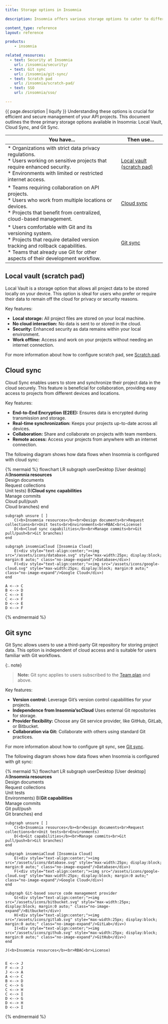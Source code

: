 ```yaml
---
title: Storage options in Insomnia

description: Insomnia offers various storage options to cater to different user needs and preferences.

content_type: reference
layout: reference

products:
    - insomnia

related_resources:
  - text: Security at Insomnia
    url: /insomnia/security/
  - text: Git sync
    url: /insomnia/git-sync/
  - text: Scratch pad
    url: /insomnia/scratch-pad/
  - text: SSO
    url: /insomnia/sso/

---
```


{{ page.description | liquify }}
Understanding these options is crucial for efficient and secure management of your API projects. This document outlines the three primary storage options available in Insomnia: Local Vault, Cloud Sync, and Git Sync.

| You have... | Then use... |
| --- | --- |
| * Organizations with strict data privacy regulations. <br> * Users working on sensitive projects that require enhanced security.<br> * Environments with limited or restricted internet access. | [Local vault (scratch pad)](/insomnia/storage/#local-vault-scratch-pad) | 
| * Teams requiring collaboration on API projects.<br> * Users who work from multiple locations or devices. <br> * Projects that benefit from centralized, cloud-based management. | [Cloud sync](/insomnia/storage/#cloud-sync) | 
| * Users comfortable with Git and its versioning system.<br> * Projects that require detailed version tracking and rollback capabilities.<br>* Teams that already use Git for other aspects of their development workflow. | [Git sync](/insomnia/storage/#git-sync) | 

## Local vault (scratch pad)

Local Vault is a storage option that allows all project data to be stored locally on your device. This option is ideal for users who prefer or require their data to remain off the cloud for privacy or security reasons.

Key features:
* **Local storage:** All project files are stored on your local machine.
* **No cloud interaction:** No data is sent to or stored in the cloud.
* **Security:** Enhanced security as data remains within your local environment.
* **Work offline:** Access and work on your projects without needing an internet connection.

For more information about how to configure scratch pad, see [Scratch pad](/).

## Cloud sync
Cloud Sync enables users to store and synchronize their project data in the cloud securely. This feature is beneficial for collaboration, providing easy access to projects from different devices and locations.

Key features:
* **End-to-End Encryption (E2EE):** Ensures data is encrypted during transmission and storage.
* **Real-time synchronization:** Keeps your projects up-to-date across all devices.
* **Collaboration:** Share and collaborate on projects with team members.
* **Remote access:** Access your projects from anywhere with an internet connection.

The following diagram shows how data flows when Insomnia is configured with cloud sync:

{% mermaid %}
flowchart LR
    subgraph userDesktop [User desktop]
        A(<b>Insomnia resources</b><br>Design documents<br>Request collections<br>Unit tests)
        B(<b>Cloud sync capabilities</b><br>Manage commits<br>Cloud pull/push<br>Cloud branches)
    end 

    subgraph unsure [ ]
        C(<b>Insomnia resources</b><br>Design documents<br>Request collections<br>Unit tests<br>Environments<br>RBAC<br>License)
        D(<b>Cloud sync capabilities</b><br>Manage commits<br>Git pull/push<br>Git branches)
    end

    subgraph insomniaCloud [Insomnia Cloud]
        E(<div style="text-align:center;"><img src="/assets/icons/database.svg" style="max-width:25px; display:block; margin:0 auto;" class="no-image-expand"/>Database</div>)
        F(<div style="text-align:center;"><img src="/assets/icons/google-cloud.svg" style="max-width:25px; display:block; margin:0 auto;" class="no-image-expand"/>Google Cloud</div>)
    end

    A <--> C
    B <--> D
    C <--> E
    C <--> F
    D <--> E
    D <--> F

{% endmermaid %}

## Git sync
Git Sync allows users to use a third-party Git repository for storing project data. This option is independent of cloud access and is suitable for users familiar with Git workflows.

{:. note}
> **Note:** Git sync applies to users subscribed to the [Team plan](https://insomnia.rest/pricing) and above.

Key features:
* **Version control:** Leverage Git’s version control capabilities for your projects.
* **Independence from Insomnia’scCloud** Uses external Git repositories for storage.
* **Provider flexibility:** Choose any Git service provider, like GitHub, GitLab, or Bitbucket.
* **Collaboration via Git:** Collaborate with others using standard Git practices.

For more information about how to configure git sync, see [Git sync](/).

The following diagram shows how data flows when Insomnia is configured with git sync:

{% mermaid %}
flowchart LR
    subgraph userDesktop [User desktop]
        A(<b>Insomnia resources</b><br>Design documents<br>Request collections<br>Unit tests<br>Environments)
        B(<b>Git capabilities</b><br>Manage commits<br>Git pull/push<br>Git branches)
    end 

    subgraph unsure [ ]
        C(<b>Insomnia resources</b><br>Design documents<br>Request collections<br>Unit tests<br>Environments)
        D(<b>Git capabilities</b><br>Manage commits<br>Git pull/push<br>Git branches)
    end

    subgraph insomniaCloud [Insomnia Cloud]
        E(<div style="text-align:center;"><img src="/assets/icons/database.svg" style="max-width:25px; display:block; margin:0 auto;" class="no-image-expand"/>Database</div>)
        F(<div style="text-align:center;"><img src="/assets/icons/google-cloud.svg" style="max-width:25px; display:block; margin:0 auto;" class="no-image-expand"/>Google Cloud</div>)
    end

    subgraph Git-based source code management provider
        G(<div style="text-align:center;"><img src="/assets/icons/bitbucket.svg" style="max-width:25px; display:block; margin:0 auto;" class="no-image-expand"/>Bitbucket</div>)
        H(<div style="text-align:center;"><img src="/assets/icons/gitlab.svg" style="max-width:25px; display:block; margin:0 auto;" class="no-image-expand"/>GitLab</div>)
        I(<div style="text-align:center;"><img src="/assets/icons/github.svg" style="max-width:25px; display:block; margin:0 auto;" class="no-image-expand"/>GitHub</div>)
    end
    
    J(<b>Insomnia resources</b><br>RBAC<br>License)


    E <--> J
    F <--> J
    J <--> A
    A <--> C
    B <--> D
    C <--> G
    C <--> H
    C <--> I
    D <--> G
    D <--> H
    D <--> I
{% endmermaid %}

